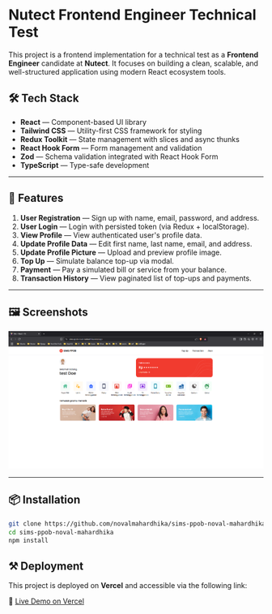 # Nutect Frontend Engineer Technical Test

This project is a frontend implementation for a technical test as a **Frontend Engineer** candidate at **Nutect**. It focuses on building a clean, scalable, and well-structured application using modern React ecosystem tools.

## 🛠 Tech Stack

- **React** — Component-based UI library
- **Tailwind CSS** — Utility-first CSS framework for styling
- **Redux Toolkit** — State management with slices and async thunks
- **React Hook Form** — Form management and validation
- **Zod** — Schema validation integrated with React Hook Form
- **TypeScript** — Type-safe development

---

## 🚀 Features

1. **User Registration** — Sign up with name, email, password, and address.
2. **User Login** — Login with persisted token (via Redux + localStorage).
3. **View Profile** — View authenticated user's profile data.
4. **Update Profile Data** — Edit first name, last name, email, and address.
5. **Update Profile Picture** — Upload and preview profile image.
6. **Top Up** — Simulate balance top-up via modal.
7. **Payment** — Pay a simulated bill or service from your balance.
8. **Transaction History** — View paginated list of top-ups and payments.

---

## 🖼️ Screenshots

![Screenshot of the App](./public/image.png)

---

## 📦 Installation

```bash
git clone https://github.com/novalmahardhika/sims-ppob-noval-mahardhika.git
cd sims-ppob-noval-mahardhika
npm install
```

## ⚒️ Deployment

This project is deployed on **Vercel** and accessible via the following link:

🔗 [Live Demo on Vercel](https://sims-ppob-noval-mahardhika.vercel.app)
